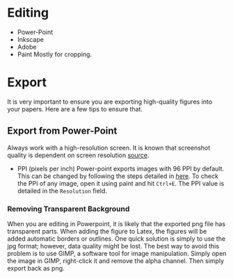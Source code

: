 # Editing
+ Power-Point
+ Inkscape
+ Adobe 
+ Paint
Mostly for cropping.
# Export
It is very important to ensure you are exporting high-quality figures into your papers. Here are a few tips to ensure that.
## Export from Power-Point
Always work with a high-resolution screen. It is known that screenshot quality is dependent on screen resolution [source](https://answers.microsoft.com/en-us/windows/forum/all/sharper-screenshots/46a1bc8c-ca80-46e4-ba32-9606cb7b0510). 
+ PPI (pixels per inch)
Power-point exports images with 96 PPI by default. This can be changed by following the steps detailed in [here](https://learn.microsoft.com/en-us/office/troubleshoot/powerpoint/change-export-slide-resolution). To check the PPI of any image, open it using paint and hit `Ctrl+E`. The PPI value is detailed in the `Resolution` field.
### Removing Transparent Background
When you are editing in Powerpoint, it is likely that the exported png file has transparent parts. When adding the figure to Latex, the figures will be added automatic borders or outlines. One quick solution is simply to use the jpg format; however, data quality might be lost. 
The best way to avoid this problem is to use GIMP, a software tool for image manipulation. Simply open the image in GIMP, right-click it and remove the alpha channel. Then simply export back as png.